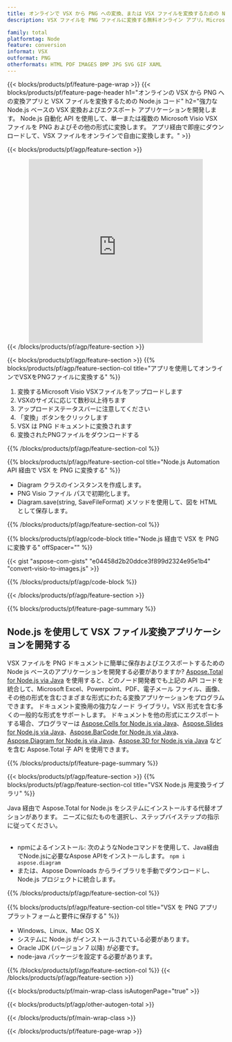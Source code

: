 ```yaml
---
title: オンラインで VSX から PNG への変換、または VSX ファイルを変換するための Node.js ベースのアプリケーションの構築
description: VSX ファイルを PNG ファイルに変換する無料オンライン アプリ。Microsoft Visio VSX ドキュメント用の Node.js 変換ライブラリ コード。 

family: total
platformtag: Node
feature: conversion
informat: VSX
outformat: PNG
otherformats: HTML PDF IMAGES BMP JPG SVG GIF XAML
---
```

{{< blocks/products/pf/feature-page-wrap >}}
{{< blocks/products/pf/feature-page-header h1="オンラインの VSX から PNG への変換アプリと VSX ファイルを変換するための Node.js コード" h2="強力な Node.js ベースの VSX 変換およびエクスポート アプリケーションを開発します。 Node.js 自動化 API を使用して、単一または複数の Microsoft Visio VSX ファイルを PNG およびその他の形式に変換します。 アプリ経由で即座にダウンロードして、VSX ファイルをオンラインで自由に変換します。" >}}


{{< blocks/products/pf/agp/feature-section >}}

<div class="container-fluid agp-content bg-white aboutfile box-1 vh100 section nopbtm">
<div class=container>
<div class=row>
<div class="demobox tc col-md-12 padding-0" align="center">

<iframe title="無料のオンライン VSX から PNG への変換アプリ" style="border: none; height: 426px;" scrolling="no" src="https://total-conversion-app-65z5r2lp.k8s.dynabic.com/?to=png&from=vsx" id="child-iframe" width="80%"></iframe>

</div></div>
</div></div>
{{< /blocks/products/pf/agp/feature-section >}}


{{< blocks/products/pf/agp/feature-section >}}
{{% blocks/products/pf/agp/feature-section-col title="アプリを使用してオンラインでVSXをPNGファイルに変換する" %}}

1. 変換するMicrosoft Visio VSXファイルをアップロードします
1. VSXのサイズに応じて数秒以上待ちます
1. アップロードステータスバーに注意してください
1. 「変換」ボタンをクリックします
1. VSX は PNG ドキュメントに変換されます
1. 変換されたPNGファイルをダウンロードする

{{% /blocks/products/pf/agp/feature-section-col %}}

{{% blocks/products/pf/agp/feature-section-col title="Node.js Automation API 経由で VSX を PNG に変換する" %}}

- Diagram クラスのインスタンスを作成します。
- PNG Visio ファイル パスで初期化します。
- Diagram.save(string, SaveFileFormat) メソッドを使用して、図を HTML として保存します。

{{% /blocks/products/pf/agp/feature-section-col %}}

{{% blocks/products/pf/agp/code-block title="Node.js 経由で VSX を PNG に変換する" offSpacer="" %}}

{{< gist "aspose-com-gists" "e04458d2b20ddce3f899d2324e95e1b4" "convert-visio-to-images.js" >}}

{{% /blocks/products/pf/agp/code-block %}}

{{< /blocks/products/pf/agp/feature-section >}}

{{% blocks/products/pf/feature-page-summary %}}

<h2>Node.js を使用して VSX ファイル変換アプリケーションを開発する</h2>

VSX ファイルを PNG ドキュメントに簡単に保存およびエクスポートするための Node js ベースのアプリケーションを開発する必要がありますか? [Aspose.Total for Node.js via Java](https://products.aspose.com/total/ja/nodejs-java/) を使用すると、どのノード開発者でも上記の API コードを統合して、Microsoft Excel、Powerpoint、PDF、電子メール ファイル、画像、その他の形式を含むさまざまな形式にわたる変換アプリケーションをプログラムできます。 ドキュメント変換用の強力なノード ライブラリ。VSX 形式を含む多くの一般的な形式をサポートします。 ドキュメントを他の形式にエクスポートする場合、プログラマーは [Aspose.Cells for Node.js via Java](https://products.aspose.com/cells/ja/nodejs-java/)、[Aspose.Slides for Node.js via Java](https://products.aspose.com/slides/ja/nodejs-java/)、[Aspose.BarCode for Node.js via Java](https://products.aspose.com/barcode/ja/nodejs-java/)、[Aspose.Diagram for Node.js via Java](https://products.aspose.com/diagram/ja/nodejs-java/)、[Aspose.3D for Node.js via Java](https://products.aspose.com/3d/ja/nodejs-java/) などを含む Aspose.Total 子 API を使用できます。 
 
 

{{% /blocks/products/pf/feature-page-summary %}}

{{< blocks/products/pf/agp/feature-section >}}
{{% blocks/products/pf/agp/feature-section-col title="VSX Node.js 用変換ライブラリ" %}}

Java 経由で Aspose.Total for Node.js をシステムにインストールする代替オプションがあります。 ニーズに似たものを選択し、ステップバイステップの指示に従ってください。<br /><br />

- npmによるインストール: 次のようなNodeコマンドを使用して、Java経由でNode.jsに必要なAspose APIをインストールします。 ```npm i aspose.diagram```
- または、Aspose Downloads からライブラリを手動でダウンロードし、Node.js プロジェクトに統合します。

{{% /blocks/products/pf/agp/feature-section-col %}}

{{% blocks/products/pf/agp/feature-section-col title="VSX を PNG アプリ プラットフォームと要件に保存する" %}}

- Windows、Linux、Mac OS X
- システムに Node.js がインストールされている必要があります。
- Oracle JDK (バージョン 7 以降) が必要です。
- node-java パッケージを設定する必要があります。

{{% /blocks/products/pf/agp/feature-section-col %}}
{{< /blocks/products/pf/agp/feature-section >}}

{{< blocks/products/pf/main-wrap-class isAutogenPage="true" >}}

{{< blocks/products/pf/agp/other-autogen-total >}}

{{< /blocks/products/pf/main-wrap-class >}}

{{< /blocks/products/pf/feature-page-wrap >}}